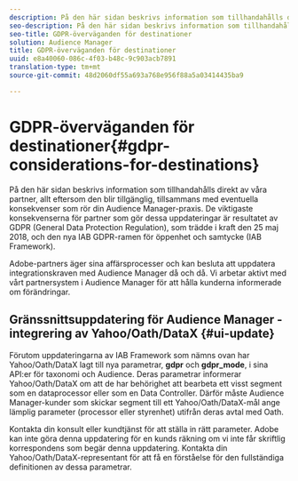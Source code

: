 ```yaml
---
description: På den här sidan beskrivs information som tillhandahålls direkt av våra partner, allt eftersom den blir tillgänglig, tillsammans med eventuella konsekvenser som rör din Audience Manager-praxis. De viktigaste konsekvenserna för partner som gör dessa uppdateringar är resultatet av GDPR (General Data Protection Regulation), som trädde i kraft den 25 maj 2018, och den nya IAB GDPR-ramen för öppenhet och samtycke (IAB Framework).
seo-description: På den här sidan beskrivs information som tillhandahålls direkt av våra partner, allt eftersom den blir tillgänglig, tillsammans med eventuella konsekvenser som rör din Audience Manager-praxis. De viktigaste konsekvenserna för partner som gör dessa uppdateringar är resultatet av GDPR (General Data Protection Regulation), som trädde i kraft den 25 maj 2018, och den nya IAB GDPR-ramen för öppenhet och samtycke (IAB Framework).
seo-title: GDPR-överväganden för destinationer
solution: Audience Manager
title: GDPR-överväganden för destinationer
uuid: e8a40060-086c-4f03-b48c-9c903acb7891
translation-type: tm+mt
source-git-commit: 48d2060df55a693a768e956f88a5a03414435ba9

---
```



# GDPR-överväganden för destinationer{#gdpr-considerations-for-destinations}

På den här sidan beskrivs information som tillhandahålls direkt av våra partner, allt eftersom den blir tillgänglig, tillsammans med eventuella konsekvenser som rör din Audience Manager-praxis. De viktigaste konsekvenserna för partner som gör dessa uppdateringar är resultatet av GDPR (General Data Protection Regulation), som trädde i kraft den 25 maj 2018, och den nya IAB GDPR-ramen för öppenhet och samtycke (IAB Framework).

Adobe-partners äger sina affärsprocesser och kan besluta att uppdatera integrationskraven med Audience Manager då och då. Vi arbetar aktivt med vårt partnersystem i Audience Manager för att hålla kunderna informerade om förändringar.

<!-- ## Audience Manager Partner Updates - ID Syncs {#partner-updates-id-syncs}

Some partners, as listed in the table below, have changed their integration requirements with Audience Manager to include support based on the IAB Framework, in order to comply with GDPR standards.

<table id="table_335A470D4F10434E9CF587089FB54B0C"> 
 <thead> 
  <tr> 
   <th colname="col1" class="entry"> <p>Partner Name </p> </th> 
   <th colname="col2" class="entry"> <p>Expected Impact </p> </th> 
   <th colname="col3" class="entry"> <p>Status of the change </p> </th> 
  </tr>
 </thead>
 <tbody> 
  <tr> 
   <td colname="col1"> <p>Yahoo/Oath/DataX </p> </td> 
   <td colname="col2"> <p>ID syncs for users in the European Union are dropped by the partner </p> </td> 
   <td colname="col3"> <p>Live since May 22nd 2018 </p> </td> 
  </tr> 
  <tr> 
   <td colname="col1"> <p>Trade Desk </p> </td> 
   <td colname="col2"> <p>ID syncs for users in the European Union are dropped by the partner </p> </td> 
   <td colname="col3"> <p>Not live yet </p> </td> 
  </tr> 
  <tr> 
   <td colname="col1"> <p>Rubicon </p> </td> 
   <td colname="col2"> <p>ID syncs for users in the European Union are dropped by the partner </p> </td> 
   <td colname="col3"> <p>Not live yet </p> </td> 
  </tr> 
  <tr> 
   <td colname="col1"> <p>LiveRamp </p> </td> 
   <td colname="col2"> <p>ID syncs for users in the European Union are dropped by the partner </p> </td> 
   <td colname="col3"> <p>Not live yet </p> </td> 
  </tr> 
 </tbody> 
</table> -->

## Gränssnittsuppdatering för Audience Manager - integrering av Yahoo/Oath/DataX {#ui-update}

Förutom uppdateringarna av IAB Framework som nämns ovan har Yahoo/Oath/DataX lagt till nya parametrar, **gdpr** och **gdpr_mode**, i sina API:er för taxonomi och Audience. Deras parametrar informerar Yahoo/Oath/DataX om att de har behörighet att bearbeta ett visst segment som en dataprocessor eller som en Data Controller. Därför måste Audience Manager-kunder som skickar segment till ett Yahoo/Oath/DataX-mål ange lämplig parameter (processor eller styrenhet) utifrån deras avtal med Oath.

Kontakta din konsult eller kundtjänst för att ställa in rätt parameter. Adobe kan inte göra denna uppdatering för en kunds räkning om vi inte får skriftlig korrespondens som begär denna uppdatering. Kontakta din Yahoo/Oath/DataX-representant för att få en förståelse för den fullständiga definitionen av dessa parametrar.
